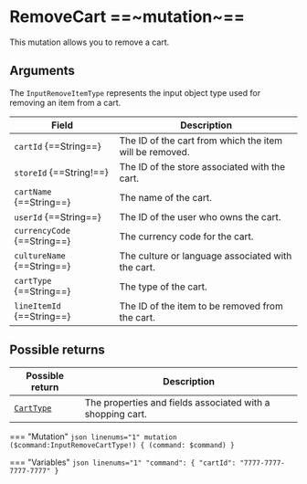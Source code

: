 # RemoveCart ==~mutation~==
This mutation allows you to remove a cart.

## Arguments

The `InputRemoveItemType` represents the input object type used for removing an item from a cart. 

| Field              | Description                                                    |
|--------------------|----------------------------------------------------------------|
| `cartId` {==String==}            | The ID of the cart from which the item will be removed.               |
| `storeId` {==String!==}         | The ID of the store associated with the cart.                         |
| `cartName` {==String==}          | The name of the cart.                                                |
| `userId` {==String==}            | The ID of the user who owns the cart.                                 |
| `currencyCode` {==String==}      | The currency code for the cart.                                      |
| `cultureName` {==String==}       | The culture or language associated with the cart.                     |
| `cartType` {==String==}          | The type of the cart.                                                |
| `lineItemId` {==String==}        | The ID of the item to be removed from the cart.                       |


## Possible returns

| Possible return                                          	| Description                                                 	|
|---------------------------------------------------------	|------------------------------------------------------------	|
| [`CartType`](../objects/cart-type.md)                   	|  The properties and fields associated with a shopping cart.  	|


=== "Mutation"
    ```json linenums="1"
    mutation ($command:InputRemoveCartType!)
    {
        (command: $command)
    }
    ```

=== "Variables"
    ```json linenums="1"
    "command": {
        "cartId": "7777-7777-7777-7777"
    }
    ```